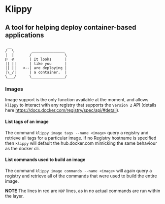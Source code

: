 
# Klippy

## A tool for helping deploy container-based applications

```
 __                 
/  \        _______________ 
|  |       /               \
@  @       | It looks      |
|| ||      | like you      |
|| ||   <--| are deploying |
|\_/|      | a container.  |
\___/      \_______________/
```



### Images

Image support is the only function available at the moment, and allows `klippy` to interact with any registry that supports the `Version 2` API (details here https://docs.docker.com/registry/spec/api/#detail).

#### List tags of an image

The command `klippy image tags --name <image>` query a registry and retrieve all tags for a particular image. If no Registry hostname is specified then `klippy` will default the hub.docker.com mimicking the same behaviour as the docker cli.

#### List commands used to build an image

The command `klippy image commands --name <image>` will again query a registry and retrieve all of the commands that were used to build the entire image. 

**NOTE** The lines in red are `NOP` lines, as in no actual commands are run within the layer.